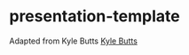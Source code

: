 # presentation-template

Adapted from Kyle Butts [Kyle Butts](https://github.com/kylebutts/templates)
